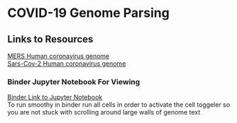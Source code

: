 # COVID-19 Genome Parsing
## Links to Resources
[MERS Human coronavirus genome](https://www.ncbi.nlm.nih.gov/nucleotide/KP223131)<br>
[Sars-Cov-2 Human coronavirus genome](https://www.ncbi.nlm.nih.gov/nuccore/MG772808)<br>
### Binder Jupyter Notebook For Viewing
[Binder Link to Jupyter Notebook](https://gesis.mybinder.org/binder/v2/gh/theloosygoose/COVID-19/c8a0aee934dec9d2bb39947e3097029fa0f5f2b0)<br>
To run smoothy in binder run all cells in order to activate the cell toggeler so you are not stuck with scrolling around large walls of genome text

